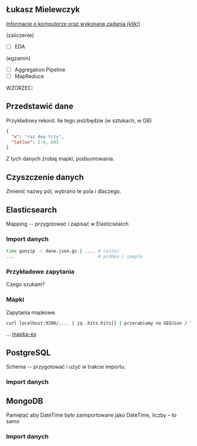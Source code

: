 ## Łukasz Mielewczyk

[Informacje o komputerze oraz wykonane zadania (klik!)](https://romety2.github.io/nosql/)

(zaliczenie)

- [ ] EDA

(egzamin)

- [ ] Aggregation Pipeline
- [ ] MapReduce

WZORZEC:


## Przedstawić dane

Przykładowy rekord. Ile tego jest/będzie (w sztukach, w GB)

```json
{
  "x": "raz dwa trzy",
  "latlon": [-6, 60]
}
```

Z tych danych zrobię mapki, podsumowania.

## Czyszczenie danych

Zmienić nazwy pól, wybrano te pola i dlaczego.

## Elasticsearch

Mapping -- przygotować i zapisać w Elasticsearch

### Import danych

```sh
time gunzip -c dane.json.gz | .... # calość
...                                # próbka / sample
```

### Przykładowe zapytania

Czego szukam?

### Mapki

Zapytania mapkowe.

```sh
curl localhost:9200/.... | jq .hits.hits[] | przerabiamy na GEOJson / TopoJSON
```

... [mapka-es](mapki-es)


## PostgreSQL

Schema -- przygotować i użyć w trakcie importu.

### Import danych


## MongoDB

Pamiętać aby DateTime było zaimportowane jako DateTime, liczby – to samo

### Import danych
